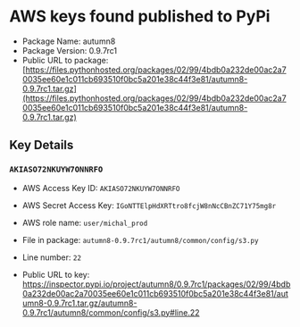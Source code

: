 # AWS keys found published to PyPi

* Package Name: autumn8
* Package Version: 0.9.7rc1
* Public URL to package: [https://files.pythonhosted.org/packages/02/99/4bdb0a232de00ac2a70035ee60e1c011cb693510f0bc5a201e38c44f3e81/autumn8-0.9.7rc1.tar.gz](https://files.pythonhosted.org/packages/02/99/4bdb0a232de00ac2a70035ee60e1c011cb693510f0bc5a201e38c44f3e81/autumn8-0.9.7rc1.tar.gz)

## Key Details

### `AKIASO72NKUYW7ONNRFO`

* AWS Access Key ID: `AKIASO72NKUYW7ONNRFO`
* AWS Secret Access Key: `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` 
* AWS role name: `user/michal_prod`
* File in package: `autumn8-0.9.7rc1/autumn8/common/config/s3.py`
* Line number: `22`

* Public URL to key: https://inspector.pypi.io/project/autumn8/0.9.7rc1/packages/02/99/4bdb0a232de00ac2a70035ee60e1c011cb693510f0bc5a201e38c44f3e81/autumn8-0.9.7rc1.tar.gz/autumn8-0.9.7rc1/autumn8/common/config/s3.py#line.22


